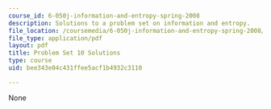 ```yaml
---
course_id: 6-050j-information-and-entropy-spring-2008
description: Solutions to a problem set on information and entropy.
file_location: /coursemedia/6-050j-information-and-entropy-spring-2008/bee343e04c431ffee5acf1b4932c3110_MIT6_050JS08_ps_10_sol.pdf
file_type: application/pdf
layout: pdf
title: Problem Set 10 Solutions
type: course
uid: bee343e04c431ffee5acf1b4932c3110

---
```

None